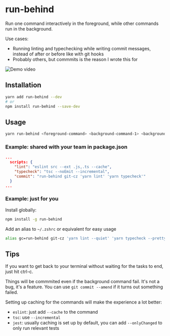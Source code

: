 # run-behind

Run one command interactively in the foreground, while other commands run in the background.

Use cases:
- Running linting and typechecking while writing commit messages, instead of after or before like with git hooks
- Probably others, but commmits is the reason I wrote this for

![Demo video](https://user-images.githubusercontent.com/10573690/136843956-7cd736d9-e14d-41e3-a534-b06d99533a11.gif)

## Installation

```sh
yarn add run-behind --dev
# or
npm install run-behind --save-dev
```

## Usage

```sh
yarn run-behind <foreground-command> <background-command-1> <background-command-2> ... <background-command-n>
```

### Example: shared with your team in package.json

```json
...
  scripts: {
    "lint": "eslint src --ext .js,.ts --cache",
    "typecheck": "tsc --noEmit --incremental",
    "commit": "run-behind git-cz 'yarn lint' 'yarn typecheck'"
  }
...
```

### Example: just for you

Install globally:
```sh
npm install -g run-behind
```

Add an alias to `~/.zshrc` or equivalent for easy usage
```sh
alias gc=run-behind git-cz 'yarn lint --quiet' 'yarn typecheck --pretty'
```

## Tips

If you want to get back to your terminal without waiting for the tasks to end, just hit ctrl-c.

Things will be commmited even if the background command fail. It's not a bug, it's a feature. You can use `git commit --amend` if it turns out something failed.

Setting up caching for the commands will make the experience a lot better:

- `eslint`: just add `--cache` to the command
- `tsc`: use `--incremental`
- `jest`: usually caching is set up by default, you can add `--onlyChanged` to only run relevant tests
